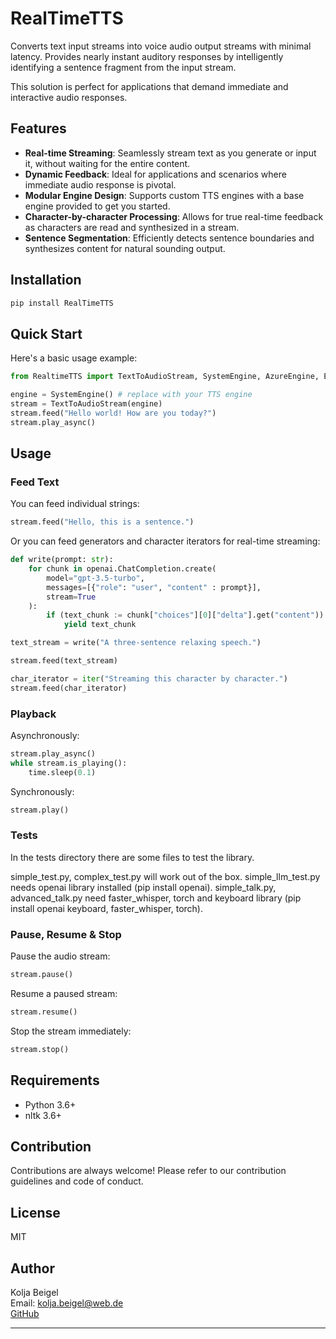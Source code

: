 # RealTimeTTS

Converts text input streams into voice audio output streams with minimal latency. Provides nearly instant auditory responses by intelligently identifying a sentence fragment from the input stream.  

This solution is perfect for applications that demand immediate and interactive audio responses.

## Features

- **Real-time Streaming**: Seamlessly stream text as you generate or input it, without waiting for the entire content.
- **Dynamic Feedback**: Ideal for applications and scenarios where immediate audio response is pivotal.
- **Modular Engine Design**: Supports custom TTS engines with a base engine provided to get you started.
- **Character-by-character Processing**: Allows for true real-time feedback as characters are read and synthesized in a stream.
- **Sentence Segmentation**: Efficiently detects sentence boundaries and synthesizes content for natural sounding output.

## Installation

```bash
pip install RealTimeTTS
```

## Quick Start

Here's a basic usage example:

```python
from RealtimeTTS import TextToAudioStream, SystemEngine, AzureEngine, ElevenlabsEngine

engine = SystemEngine() # replace with your TTS engine
stream = TextToAudioStream(engine)
stream.feed("Hello world! How are you today?")
stream.play_async()
```

## Usage

### Feed Text

You can feed individual strings:

```python
stream.feed("Hello, this is a sentence.")
```

Or you can feed generators and character iterators for real-time streaming:

```python
def write(prompt: str):
    for chunk in openai.ChatCompletion.create(
        model="gpt-3.5-turbo",
        messages=[{"role": "user", "content" : prompt}],
        stream=True
    ):
        if (text_chunk := chunk["choices"][0]["delta"].get("content")) is not None:
            yield text_chunk

text_stream = write("A three-sentence relaxing speech.")

stream.feed(text_stream)
```

```python
char_iterator = iter("Streaming this character by character.")
stream.feed(char_iterator)
```

### Playback

Asynchronously:

```python
stream.play_async()
while stream.is_playing():
    time.sleep(0.1)
```

Synchronously:

```python
stream.play()
```

### Tests

In the tests directory there are some files to test the library.  

simple_test.py, complex_test.py will work out of the box.
simple_llm_test.py needs openai library installed (pip install openai).
simple_talk.py, advanced_talk.py need faster_whisper, torch and keyboard library (pip install openai keyboard, faster_whisper, torch).


### Pause, Resume & Stop

Pause the audio stream:

```python
stream.pause()
```

Resume a paused stream:

```python
stream.resume()
```

Stop the stream immediately:

```python
stream.stop()
```

## Requirements

- Python 3.6+
- nltk 3.6+

## Contribution

Contributions are always welcome! Please refer to our contribution guidelines and code of conduct.

## License

MIT

## Author

Kolja Beigel  
Email: kolja.beigel@web.de  
[GitHub](https://github.com/KoljaB/RealTimeTTS)

---